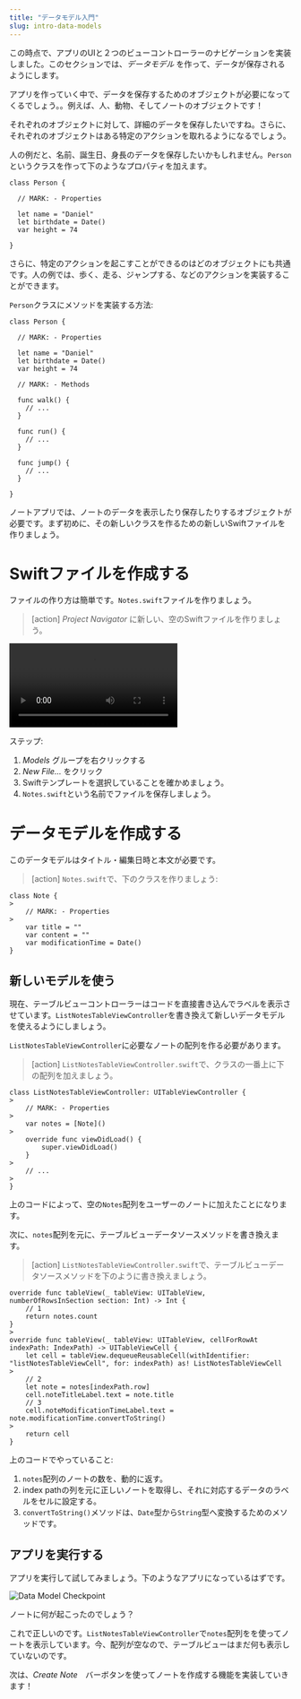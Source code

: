 ```yaml
---
title: "データモデル入門"
slug: intro-data-models
---
```


この時点で、アプリのUIと２つのビューコントローラーのナビゲーションを実装しました。このセクションでは、_データモデル_ を作って、データが保存されるようにします。

アプリを作っていく中で、データを保存するためのオブジェクトが必要になってくるでしょう。。例えば、人、動物、そしてノートのオブジェクトです！

それぞれのオブジェクトに対して、詳細のデータを保存したいですね。さらに、それぞれのオブジェクトはある特定のアクションを取れるようになるでしょう。

人の例だと、名前、誕生日、身長のデータを保存したいかもしれません。`Person`というクラスを作って下のようなプロパティを加えます。

```
class Person {

  // MARK: - Properties

  let name = "Daniel"
  let birthdate = Date()
  var height = 74

}
```

さらに、特定のアクションを起こすことができるのはどのオブジェクトにも共通です。人の例では、歩く、走る、ジャンプする、などのアクションを実装することができます。

`Person`クラスにメソッドを実装する方法:

```
class Person {

  // MARK: - Properties

  let name = "Daniel"
  let birthdate = Date()
  var height = 74

  // MARK: - Methods

  func walk() {
    // ...
  }

  func run() {
    // ...
  }

  func jump() {
    // ...
  }

}
```

ノートアプリでは、ノートのデータを表示したり保存したりするオブジェクトが必要です。まず初めに、その新しいクラスを作るための新しいSwiftファイルを作りましょう。

# Swiftファイルを作成する

ファイルの作り方は簡単です。`Notes.swift`ファイルを作りましょう。

> [action]
_Project Navigator_ に新しい、空のSwiftファイルを作りましょう。
>
![ms-video](https://s3.amazonaws.com/mgwu-misc/Make+School+Notes/p07_introduction_to_data_models/create_notes_file.mp4)
>
ステップ:
>
1. _Models_ グループを右クリックする
1. _New File..._ をクリック
1. Swiftテンプレートを選択していることを確かめましょう。
1. `Notes.swift`という名前でファイルを保存しましょう。

# データモデルを作成する

このデータモデルはタイトル・編集日時と本文が必要です。

> [action]
`Notes.swift`で、下のクラスを作りましょう:
>
```
class Note {
>
    // MARK: - Properties
>
    var title = ""
    var content = ""
    var modificationTime = Date()
}
```

## 新しいモデルを使う

現在、テーブルビューコントローラーはコードを直接書き込んでラベルを表示させています。`ListNotesTableViewController`を書き換えて新しいデータモデルを使えるようにしましょう。

`ListNotesTableViewController`に必要なノートの配列を作る必要があります。

> [action]
`ListNotesTableViewController.swift`で、クラスの一番上に下の配列を加えましょう。
>
```
class ListNotesTableViewController: UITableViewController {
>
    // MARK: - Properties
>
    var notes = [Note]()
>        
    override func viewDidLoad() {
        super.viewDidLoad()
    }
>
    // ...
>
}
```
>
上のコードによって、空の`Notes`配列をユーザーのノートに加えたことになります。

次に、`notes`配列を元に、テーブルビューデータソースメソッドを書き換えます。

> [action]
`ListNotesTableViewController.swift`で、テーブルビューデータソースメソッドを下のように書き換えましょう。
>
```
override func tableView(_ tableView: UITableView, numberOfRowsInSection section: Int) -> Int {
    // 1
    return notes.count
}
>
override func tableView(_ tableView: UITableView, cellForRowAt indexPath: IndexPath) -> UITableViewCell {
    let cell = tableView.dequeueReusableCell(withIdentifier: "listNotesTableViewCell", for: indexPath) as! ListNotesTableViewCell
>    
    // 2
    let note = notes[indexPath.row]
    cell.noteTitleLabel.text = note.title
    // 3
    cell.noteModificationTimeLabel.text = note.modificationTime.convertToString()
>    
    return cell
}
```
>
上のコードでやっていること:
>
1. `notes`配列のノートの数を、動的に返す。
1. index pathの列を元に正しいノートを取得し、それに対応するデータのラベルをセルに設定する。
1. `convertToString()`メソッドは、`Date`型から`String`型へ変換するためのメソッドです。

## アプリを実行する

アプリを実行して試してみましょう。下のようなアプリになっているはずです。

![Data Model Checkpoint](assets/data_model_checkpoint.png)

ノートに何が起こったのでしょう？

これで正しいのです。`ListNotesTableViewController`で`notes`配列をを使ってノートを表示しています。今、配列が空なので、テーブルビューはまだ何も表示していないのです。

次は、_Create Note_　バーボタンを使ってノートを作成する機能を実装していきます！

